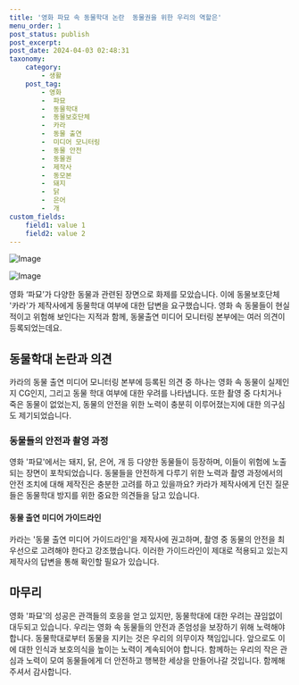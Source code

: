 ```yaml
---
title: '영화 파묘 속 동물학대 논란  동물권을 위한 우리의 역할은'
menu_order: 1
post_status: publish
post_excerpt: 
post_date: 2024-04-03 02:48:31
taxonomy:
    category:
        - 생활
    post_tag:
        - 영화
        -  파묘
        -  동물학대
        -  동물보호단체
        -  카라
        -  동물 출연
        -  미디어 모니터링
        -  동물 안전
        -  동물권
        -  제작사
        -  동모본
        -  돼지
        -  닭
        -  은어
        -  개
custom_fields:
    field1: value 1
    field2: value 2
---
```


![Image](https://imgnews.pstatic.net/image/081/2024/04/02/0003441399_001_20240402110801198.jpg?type=w647)

![Image](https://imgnews.pstatic.net/image/081/2024/04/02/0003441399_002_20240402110801230.jpg?type=w647)

영화 ‘파묘’가 다양한 동물과 관련된 장면으로 화제를 모았습니다. 이에 동물보호단체 '카라'가 제작사에게 동물학대 여부에 대한 답변을 요구했습니다. 영화 속 동물들이 현실적이고 위험해 보인다는 지적과 함께, 동물출연 미디어 모니터링 본부에는 여러 의견이 등록되었는데요.
## 동물학대 논란과 의견
카라의 동물 출연 미디어 모니터링 본부에 등록된 의견 중 하나는 영화 속 동물이 실제인지 CG인지, 그리고 동물 학대 여부에 대한 우려를 나타냅니다. 또한 촬영 중 다치거나 죽은 동물이 없었는지, 동물의 안전을 위한 노력이 충분히 이루어졌는지에 대한 의구심도 제기되었습니다.
### 동물들의 안전과 촬영 과정
영화 '파묘'에서는 돼지, 닭, 은어, 개 등 다양한 동물들이 등장하며, 이들이 위험에 노출되는 장면이 포착되었습니다. 동물들을 안전하게 다루기 위한 노력과 촬영 과정에서의 안전 조치에 대해 제작진은 충분한 고려를 하고 있을까요? 카라가 제작사에게 던진 질문들은 동물학대 방지를 위한 중요한 의견들을 담고 있습니다.
#### 동물 출연 미디어 가이드라인
카라는 '동물 출연 미디어 가이드라인'을 제작사에 권고하며, 촬영 중 동물의 안전을 최우선으로 고려해야 한다고 강조했습니다. 이러한 가이드라인이 제대로 적용되고 있는지 제작사의 답변을 통해 확인할 필요가 있습니다.
## 마무리
영화 '파묘'의 성공은 관객들의 호응을 얻고 있지만, 동물학대에 대한 우려는 끊임없이 대두되고 있습니다. 우리는 영화 속 동물들의 안전과 존엄성을 보장하기 위해 노력해야 합니다. 동물학대로부터 동물을 지키는 것은 우리의 의무이자 책임입니다. 앞으로도 이에 대한 인식과 보호의식을 높이는 노력이 계속되어야 합니다. 함께하는 우리의 작은 관심과 노력이 모여 동물들에게 더 안전하고 행복한 세상을 만들어나갈 것입니다. 함께해 주셔서 감사합니다.
